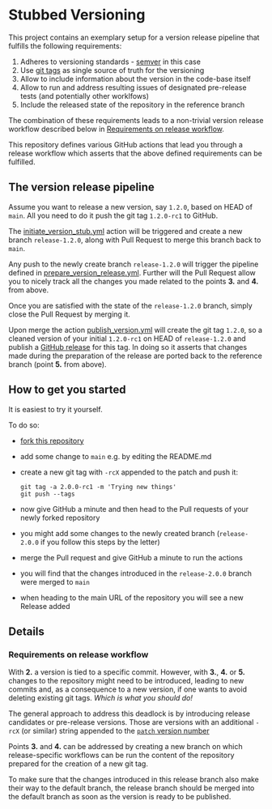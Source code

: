 # Stubbed Versioning

This project contains an exemplary setup for a version release pipeline that fulfills the following requirements:

1. Adheres to versioning standards - [semver](semver.org) in this case
1. Use [git tags](https://git-scm.com/book/en/v2/Git-Basics-Tagging) as single source of
   truth for the versioning
1. Allow to include information about the version in the code-base itself
1. Allow to run and address resulting issues of designated pre-release tests (and potentially other worklfows)
1. Include the released state of the repository in the reference branch

The combination of these requirements leads to a non-trivial version release workflow described below in 
[Requirements on release workflow](#requirements-on-release-workflow).

This repository defines various GitHub actions that lead you through a release workflow which asserts that
the above defined requirements can be fulfilled.

## The version release pipeline

Assume you want to release a new version, say `1.2.0`, based on HEAD of `main`.
All you need to do it push the git tag `1.2.0-rc1` to GitHub.

The [initiate_version_stub.yml](.github/workflows/initiate_stub.yml) action
will be triggered and create a new branch `release-1.2.0`, along with Pull Request to merge this
branch back to `main`.

Any push to the newly create branch `release-1.2.0` will trigger the pipeline defined in
[prepare_version_release.yml](.github/workflows/prepare_version_release.yml).
Further will the Pull Request allow you to nicely track
all the changes you made related to the points **3.** and **4.** from above.

Once you are satisfied with the state of the `release-1.2.0` branch, simply close the Pull Request
by merging it.

Upon merge the action [publish_version.yml](.github/workflows/publish_version.yml) will create the
git tag `1.2.0`, so a cleaned version of your initial `1.2.0-rc1` on HEAD of `release-1.2.0`
and publish a
[GitHub release](https://docs.github.com/en/repositories/releasing-projects-on-github/managing-releases-in-a-repository)
for this tag.
In doing so it asserts that changes made during the preparation of the release are ported back to
the reference branch (point **5.** from above).

## How to get you started

It is easiest to try it yourself.

To do so:

- [fork this repository](https://github.com/t4d-gmbh/stubbed_versioning/fork)
- add some change to `main` e.g. by editing the README.md
- create a new git tag with `-rcX` appended to the patch and push it:
      
      git tag -a 2.0.0-rc1 -m 'Trying new things'
      git push --tags

- now give GitHub a minute and then head to the Pull requests of your newly forked repository 
- you might add some changes to the newly created branch (`release-2.0.0` if you follow this steps by the letter)
- merge the Pull request and give GitHub a minute to run the actions
- you will find that the changes introduced in the `release-2.0.0` branch were merged to `main`
- when heading to the main URL of the repository you will see a new Release added


## Details

### Requirements on release workflow

With **2.** a version is tied to a specific commit.
However, with **3.**, **4.** or **5.** changes to the repository might need to be introduced, leading
to new commits and, as a consequence to a new version, if one wants to avoid deleting existing git tags.
_Which is what you should do!_

The general approach to address this deadlock is by introducing release candidates or pre-release versions.
Those are versions with an additional `-rcX` (or similar) string appended to the
[`patch` version number](https://semver.org/#spec-item-9)

Points **3.** and **4.** can be addressed by creating a new branch on which release-specific
workflows can be run the content of the repository prepared for the creation of a new git tag.

To make sure that the changes introduced in this release branch also make their way to the default
branch, the release branch should be merged into the default branch as soon as the version is
ready to be published.


